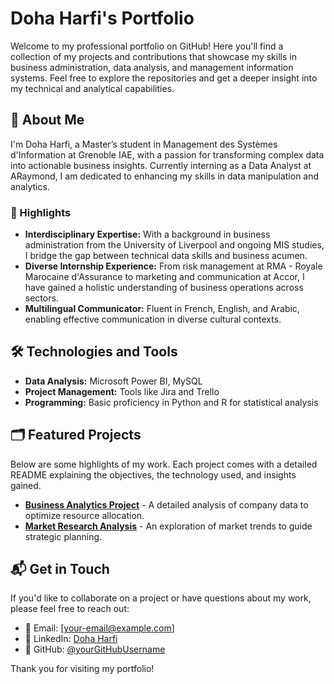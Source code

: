 # Doha Harfi's Portfolio

Welcome to my professional portfolio on GitHub! Here you'll find a collection of my projects and contributions that showcase my skills in business administration, data analysis, and management information systems. Feel free to explore the repositories and get a deeper insight into my technical and analytical capabilities.

## 📘 About Me

I'm Doha Harfi, a Master’s student in Management des Systèmes d'Information at Grenoble IAE, with a passion for transforming complex data into actionable business insights. Currently interning as a Data Analyst at ARaymond, I am dedicated to enhancing my skills in data manipulation and analytics.

### 🌟 Highlights
- **Interdisciplinary Expertise:** With a background in business administration from the University of Liverpool and ongoing MIS studies, I bridge the gap between technical data skills and business acumen.
- **Diverse Internship Experience:** From risk management at RMA - Royale Marocaine d'Assurance to marketing and communication at Accor, I have gained a holistic understanding of business operations across sectors.
- **Multilingual Communicator:** Fluent in French, English, and Arabic, enabling effective communication in diverse cultural contexts.

## 🛠 Technologies and Tools

- **Data Analysis:** Microsoft Power BI, MySQL
- **Project Management:** Tools like Jira and Trello
- **Programming:** Basic proficiency in Python and R for statistical analysis

## 🗂 Featured Projects

Below are some highlights of my work. Each project comes with a detailed README explaining the objectives, the technology used, and insights gained.

- **[Business Analytics Project](https://github.com/DohaHarfi/DohaHarfi.github.io./blob/main/Event_coordination.sql)** - A detailed analysis of company data to optimize resource allocation.
- **[Market Research Analysis](link-to-repository)** - An exploration of market trends to guide strategic planning.

## 📬 Get in Touch

If you'd like to collaborate on a project or have questions about my work, please feel free to reach out:

- 📧 Email: [your-email@example.com]
- 🔗 LinkedIn: [Doha Harfi](https://www.linkedin.com/in/doha-harfi-1815b3254/)
- 💼 GitHub: [@yourGitHubUsername](https://github.com/yourGitHubUsername)

Thank you for visiting my portfolio!
